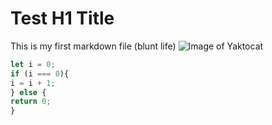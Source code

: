 # Test H1 Title
This is my first markdown file (blunt life)
![Image of Yaktocat](https://octodex.github.com/images/yaktocat.png)

```Javascript
let i = 0;
if (i === 0){
i = i + 1;
} else {
return 0;
}
```
